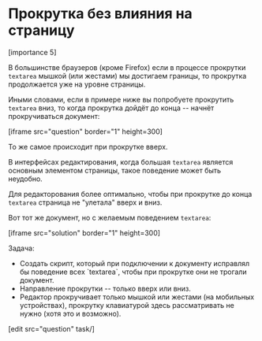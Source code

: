 # Прокрутка без влияния на страницу

[importance 5]

В большинстве браузеров (кроме Firefox) если в процессе прокрутки `textarea` мышкой (или жестами) мы достигаем границы, то прокрутка продолжается уже на уровне страницы.

Иными словами, если в примере ниже вы попробуете прокрутить `textarea` вниз, то когда прокрутка дойдёт до конца -- начнёт прокручиваться документ:

[iframe src="question" border="1" height=300]

То же самое происходит при прокрутке вверх.

В интерфейсах редактирования, когда большая `textarea` является основным элементом страницы, такое поведение может быть неудобно. 

Для редакторования более оптимально, чтобы при прокрутке до конца `textarea` страница не "улетала" вверх и вниз.

Вот тот же документ, но с желаемым поведением `textarea`:

[iframe src="solution" border="1" height=300]

Задача: 
<ul>
<li>Создать скрипт, который при подключении к документу исправлял бы поведение всех `textarea`, чтобы при прокрутке они не трогали документ.</li>
<li>Направление прокрутки -- только вверх или вниз.</li>
<li>Редактор прокручивает только мышкой или жестами (на мобильных устройствах), прокрутку клавиатурой здесь рассматривать не нужно (хотя это и возможно).</li>
</ul>

[edit src="question" task/]